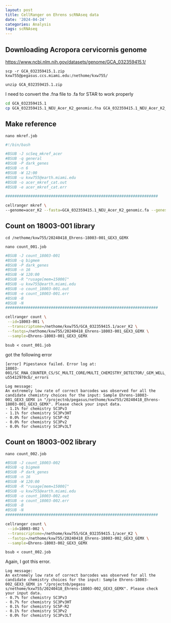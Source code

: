 ```yaml
---
layout: post
title: CellRanger on Ehrens scRNAseq data
date: '2024-04-24'
categories: Analysis
tags: scRNAseq
---
```



## Downloading Acropora cervicornis genome

https://www.ncbi.nlm.nih.gov/datasets/genome/GCA_032359415.1/

`scp -r GCA_032359415.1.zip kxw755@pegasus.ccs.miami.edu:/nethome/kxw755/`

`unzip GCA_032359415.1.zip`

I need to convert the .fna file to .fa for STAR to work properly 

```bash
cd GCA_032359415.1
cp GCA_032359415.1_NEU_Acer_K2_genomic.fna GCA_032359415.1_NEU_Acer_K2_genomic.fa
```

## Make reference 

`nano mkref.job`

```bash
#!/bin/bash

#BSUB -J scSeq_mkref_acer
#BSUB -q general
#BSUB -P dark_genes
#BSUB -n 6
#BSUB -W 12:00
#BSUB -u kxw755@earth.miami.edu
#BSUB -o acer_mkref_cat.out
#BSUB -e acer_mkref_cat.err

###################################################################

cellranger mkref \
--genome=acer_K2 --fasta=GCA_032359415.1_NEU_Acer_K2_genomic.fa --genes=genomic.gtf

```


## Count on 18003-001 library

`cd /nethome/kxw755/20240418_Ehrens-18003-001_GEX3_GEMX`

`nano count_001.job`

```bash
#BSUB -J count_18003-001
#BSUB -q bigmem
#BSUB -P dark_genes
#BSUB -n 16
#BSUB -W 120:00
#BSUB -R "rusage[mem=15000]"
#BSUB -u kxw755@earth.miami.edu
#BSUB -o count_18003-001.out
#BSUB -e count_18003-001.err
#BSUB -B
#BSUB -N
###################################################################

cellranger count \
 --id=18003-001 \
 --transcriptome=/nethome/kxw755/GCA_032359415.1/acer_K2 \
 --fastqs=/nethome/kxw755/20240418_Ehrens-18003-001_GEX3_GEMX \
 --sample=Ehrens-18003-001_GEX3_GEMX
 ```

`bsub < count_001.job`

got the following error
 ```
 [error] Pipestance failed. Error log at:
18003-001/SC_RNA_COUNTER_CS/SC_MULTI_CORE/MULTI_CHEMISTRY_DETECTOR/_GEM_WELL_CHEMISTRY_DETECTOR/DETECT_COUNT_CHEMISTRY/fork0/chnk0-u55412970cb/_errors

Log message:
An extremely low rate of correct barcodes was observed for all the candidate chemistry choices for the input: Sample Ehrens-18003-001_GEX3_GEMX in "/projectnb/pegasus/nethome/kxw755/20240418_Ehrens-18003-001_GEX3_GEMX". Please check your input data.
- 1.1% for chemistry SC3Pv3
- 1.1% for chemistry SC3Pv3HT
- 0.0% for chemistry SC5P-R2
- 0.0% for chemistry SC3Pv2
- 0.0% for chemistry SC3Pv3LT
```

## Count on 18003-002 library

`nano count_002.job`

```bash
#BSUB -J count_18003-002
#BSUB -q bigmem
#BSUB -P dark_genes
#BSUB -n 16
#BSUB -W 120:00
#BSUB -R "rusage[mem=15000]"
#BSUB -u kxw755@earth.miami.edu
#BSUB -o count_18003-002.out
#BSUB -e count_18003-002.err
#BSUB -B
#BSUB -N
###################################################################

cellranger count \
 --id=18003-002 \
 --transcriptome=/nethome/kxw755/GCA_032359415.1/acer_K2 \
 --fastqs=/nethome/kxw755/20240418_Ehrens-18003-002_GEX3_GEMX \
 --sample=Ehrens-18003-002_GEX3_GEMX
 ```

`bsub < count_002.job`

Again, I got this error. 
```
Log message:
An extremely low rate of correct barcodes was observed for all the candidate chemistry choices for the input: Sample Ehrens-18003-002_GEX3_GEMX in "/projectnb/pegasu
s/nethome/kxw755/20240418_Ehrens-18003-002_GEX3_GEMX". Please check your input data.
- 0.7% for chemistry SC3Pv3
- 0.7% for chemistry SC3Pv3HT
- 0.1% for chemistry SC5P-R2
- 0.1% for chemistry SC3Pv2
- 0.0% for chemistry SC3Pv3LT
```
